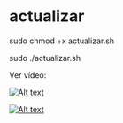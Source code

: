 # actualizar

sudo chmod +x actualizar.sh

sudo ./actualizar.sh

Ver vídeo:

[![Alt text](https://img.youtube.com/vi/0bTt1Xc4WKo/0.jpg)](https://www.youtube.com/watch?v=0bTt1Xc4WKo)

[![Alt text](https://img.youtube.com/vi/ILCe06hhH_M/0.jpg)](https://www.youtube.com/watch?v=ILCe06hhH_M)


